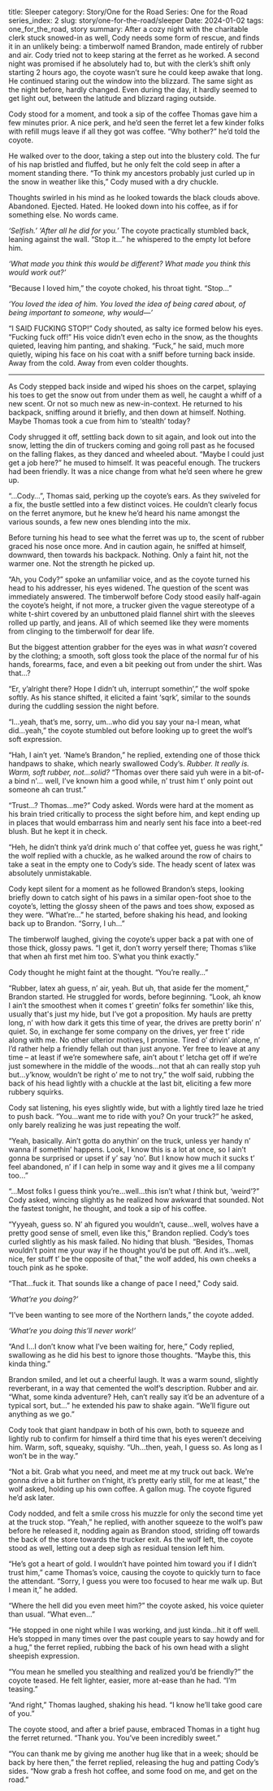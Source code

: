 title: Sleeper
category: Story/One for the Road
Series: One for the Road
series_index: 2
slug: story/one-for-the-road/sleeper
Date: 2024-01-02
tags: one_for_the_road, story
summary: After a cozy night with the charitable clerk stuck snowed-in as well, Cody needs some form of rescue, and finds it in an unlikely being: a timberwolf named Brandon, made entirely of rubber and air.
Cody tried not to keep staring at the ferret as he worked. A second night was promised if he absolutely had to, but with the clerk’s shift only starting 2 hours ago, the coyote wasn’t sure he could keep awake that long. He continued staring out the window into the blizzard. The same sight as the night before, hardly changed. Even during the day, it hardly seemed to get light out, between the latitude and blizzard raging outside.

Cody stood for a moment, and took a sip of the coffee Thomas gave him a few minutes prior. A nice perk, and he’d seen the ferret let a few kinder folks with refill mugs leave if all they got was coffee. “Why bother?” he’d told the coyote.

He walked over to the door, taking a step out into the blustery cold. The fur of his nap bristled and fluffed, but he only felt the cold seep in after a moment standing there. “To think my ancestors probably just curled up in the snow in weather like this,” Cody mused with a dry chuckle.

Thoughts swirled in his mind as he looked towards the black clouds above. Abandoned. Ejected. Hated. He looked down into his coffee, as if for something else. No words came.

_‘Selfish.’ ‘After all he did for you.’_ The coyote practically stumbled back, leaning against the wall. “Stop it…” he whispered to the empty lot before him.

_‘What made you think this would be different? What made you think this would work out?’_

“Because I loved him,” the coyote choked, his throat tight. “Stop…”

_‘You loved the idea of him. You loved the idea of being cared about, of being important to someone, why would—’_

“I SAID FUCKING STOP!” Cody shouted, as salty ice formed below his eyes. “Fucking fuck off!” His voice didn’t even echo in the snow, as the thoughts quieted, leaving him panting, and shaking. “Fuck,” he said, much more quietly, wiping his face on his coat with a sniff before turning back inside. Away from the cold. Away from even colder thoughts.

***  

As Cody stepped back inside and wiped his shoes on the carpet, splaying his toes to get the snow out from under them as well, he caught a whiff of a new scent. Or not so much new as new-in-context. He returned to his backpack, sniffing around it briefly, and then down at himself. Nothing. Maybe Thomas took a cue from him to ‘stealth’ today?

Cody shrugged it off, settling back down to sit again, and look out into the snow, letting the din of truckers coming and going roll past as he focused on the falling flakes, as they danced and wheeled about. “Maybe I could just get a job here?” he mused to himself. It was peaceful enough. The truckers had been friendly. It was a nice change from what he’d seen where he grew up.

“...Cody…”, Thomas said, perking up the coyote’s ears. As they swiveled for a fix, the bustle settled into a few distinct voices. He couldn’t clearly focus on the ferret anymore, but he knew he’d heard his name amongst the various sounds, a few new ones blending into the mix.

Before turning his head to see what the ferret was up to, the scent of rubber graced his nose once more. And in caution again, he sniffed at himself, downward, then towards his backpack. Nothing. Only a faint hit, not the warmer one. Not the strength he picked up.

“Ah, you Cody?” spoke an unfamiliar voice, and as the coyote turned his head to his addresser, his eyes widened. The question of the scent was immediately answered. The timberwolf before Cody stood easily half-again the coyote’s height, if not more, a trucker given the vague stereotype of a white t-shirt covered by an unbuttoned plaid flannel shirt with the sleeves rolled up partly, and jeans. All of which seemed like they were moments from clinging to the timberwolf for dear life.

But the biggest attention grabber for the eyes was in what _wasn’t_ covered by the clothing; a smooth, soft gloss took the place of the normal fur of his hands, forearms, face, and even a bit peeking out from under the shirt. Was that…?

“Er, y’alright there? Hope I didn’t uh, interrupt somethin’,” the wolf spoke softly. As his stance shifted, it elicited a faint ‘sqrk’, similar to the sounds during the cuddling session the night before.

“I...yeah, that’s me, sorry, um...who did you say your na-I mean, what did...yeah,” the coyote stumbled out before looking up to greet the wolf’s soft expression.

“Hah, I ain’t yet. ‘Name’s Brandon,” he replied, extending one of those thick handpaws to shake, which nearly swallowed Cody’s. _Rubber. It really is. Warm, soft rubber, not...solid?_ “Thomas over there said yuh were in a bit-of-a bind n'… well, I’ve known him a good while, n’ trust him t’ only point out someone ah can trust.”

“Trust…? Thomas...me?” Cody asked. Words were hard at the moment as his brain tried critically to process the sight before him, and kept ending up in places that would embarrass him and nearly sent his face into a beet-red blush. But he kept it in check.

“Heh, he didn’t think ya’d drink much o’ that coffee yet, guess he was right,” the wolf replied with a chuckle, as he walked around the row of chairs to take a seat in the empty one to Cody’s side. The heady scent of latex was absolutely unmistakable.

Cody kept silent for a moment as he followed Brandon’s steps, looking briefly down to catch sight of his paws in a similar open-foot shoe to the coyote’s, letting the glossy sheen of the paws and toes show, exposed as they were. “What’re…” he started, before shaking his head, and looking back up to Brandon. “Sorry, I uh…”

The timberwolf laughed, giving the coyote’s upper back a pat with one of those thick, glossy paws. “I get it, don’t worry yerself there; Thomas s’like that when ah first met him too. S’what you think exactly.”

Cody thought he might faint at the thought. “You’re really…”

“Rubber, latex ah guess, n’ air, yeah. But uh, that aside fer the moment,” Brandon started. He struggled for words, before beginning. “Look, ah know I ain’t the smoothest when it comes t’ greetin’ folks fer somethin’ like this, usually that's just my hide, but I’ve got a proposition. My hauls are pretty long, n’ with how dark it gets this time of year, the drives are pretty borin’ n’ quiet. So, in exchange fer some company on the drives, yer free t’ ride along with me. No other ulterior motives, I promise. Tired o’ drivin’ alone, n’ I’d rather help a friendly fellah out than just anyone. Yer free to leave at any time – at least if we’re somewhere safe, ain’t about t’ letcha get off if we’re just somewhere in the middle of the woods...not that ah can really stop yuh but...y’know, wouldn’t be right o’ me to not try,” the wolf said, rubbing the back of his head lightly with a chuckle at the last bit, eliciting a few more rubbery squirks.

Cody sat listening, his eyes slightly wide, but with a lightly tired laze he tried to push back. “You...want me to ride with you? On your truck?” he asked, only barely realizing he was just repeating the wolf.

“Yeah, basically. Ain’t gotta do anythin’ on the truck, unless yer handy n’ wanna if somethin’ happens. Look, I know this is a lot at once, so I ain’t gonna be surprised or upset if y’ say ‘no’. But I know how much it sucks t’ feel abandoned, n’ if I can help in some way and it gives me a lil company too…”

“...Most folks I guess think you’re...well...this isn’t what _I_ think but, ‘weird’?” Cody asked, wincing slightly as he realized how awkward that sounded. Not the fastest tonight, he thought, and took a sip of his coffee.

“Yyyeah, guess so. N’ ah figured you wouldn’t, cause...well, wolves have a pretty good sense of smell, even like this,” Brandon replied. Cody’s toes curled slightly as his mask failed. No hiding that blush. “Besides, Thomas wouldn’t point me your way if he thought you’d be put off. And it’s...well, nice, fer stuff t’ be the opposite of that,” the wolf added, his own cheeks a touch pink as he spoke.

“That...fuck it. That sounds like a change of pace I need," Cody said.

_‘What’re you doing?’_ 

“I’ve been wanting to see more of the Northern lands,” the coyote added.

_‘What’re you doing this’ll never work!’_ 

“And I...I don’t know what I’ve been waiting for, here,” Cody replied, swallowing as he did his best to ignore those thoughts. “Maybe this, this kinda thing.”

Brandon smiled, and let out a cheerful laugh. It was a warm sound, slightly reverberant, in a way that cemented the wolf’s description. Rubber and air. “What, some kinda adventure? Heh, can’t really say it’d be an adventure of a typical sort, but…” he extended his paw to shake again. “We’ll figure out anything as we go.”

Cody took that giant handpaw in both of his own, both to squeeze and lightly rub to confirm for himself a third time that his eyes weren’t deceiving him. Warm, soft, squeaky, squishy. “Uh...then, yeah, I guess so. As long as I won’t be in the way.”

“Not a bit. Grab what you need, and meet me at my truck out back. We’re gonna drive a bit further on t’night, it’s pretty early still, for me at least,” the wolf asked, holding up his own coffee. A gallon mug. The coyote figured he’d ask later.

Cody nodded, and felt a smile cross his muzzle for only the second time yet at the truck stop. “Yeah,” he replied, with another squeeze to the wolf’s paw before he released it, nodding again as Brandon stood, striding off towards the back of the store towards the trucker exit. As the wolf left, the coyote stood as well, letting out a deep sigh as residual tension left him.

“He’s got a heart of gold. I wouldn’t have pointed him toward you if I didn’t trust him,” came Thomas’s voice, causing the coyote to quickly turn to face the attendant. “Sorry, I guess you were too focused to hear me walk up. But I mean it,” he added.

“Where the hell did you even meet him?” the coyote asked, his voice quieter than usual. “What even…”

“He stopped in one night while I was working, and just kinda...hit it off well. He’s stopped in many times over the past couple years to say howdy and for a hug,” the ferret replied, rubbing the back of his own head with a slight sheepish expression.

“You mean he smelled you stealthing and realized you’d be friendly?” the coyote teased. He felt lighter, easier, more at-ease than he had. “I’m teasing.”

“And right,” Thomas laughed, shaking his head. “I know he’ll take good care of you.”

The coyote stood, and after a brief pause, embraced Thomas in a tight hug the ferret returned. “Thank you. You’ve been incredibly sweet.”

“You can thank me by giving me another hug like that in a week; should be back by here then,” the ferret replied, releasing the hug and patting Cody’s sides. “Now grab a fresh hot coffee, and some food on me, and get on the road.”